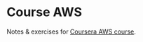 # Course AWS

Notes & exercises for [Coursera AWS course](https://www.coursera.org/learn/aws-fundamentals-going-cloud-native).
